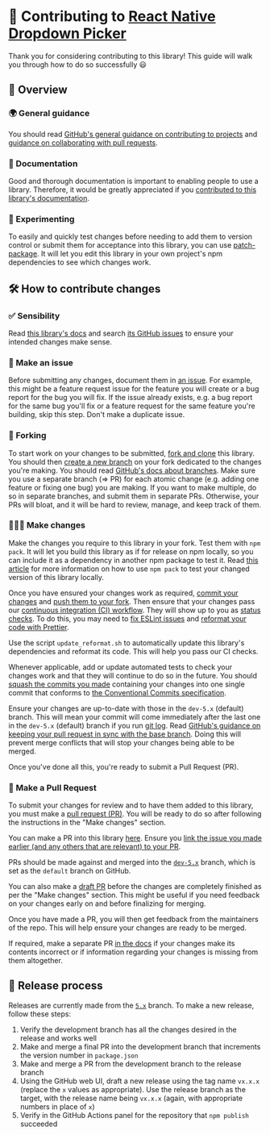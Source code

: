 # 💖 Contributing to [React Native Dropdown Picker](https://github.com/hossein-zare/react-native-dropdown-picker)

Thank you for considering contributing to this library! This guide will walk you
through how to do so successfully 😃

## 🤔 Overview

### 🌍 General guidance

You should
read [GitHub's general guidance on contributing to projects](https://docs.github.com/en/get-started/quickstart/contributing-to-projects)
and [guidance on collaborating with pull requests](https://docs.github.com/en/pull-requests/collaborating-with-pull-requests).

### 📄 Documentation

Good and thorough documentation is important to enabling people to use a
library. Therefore, it would be greatly appreciated if
you [contributed to this library's documentation](https://github.com/hossein-zare/react-native-dropdown-picker-website).

### 🧪 Experimenting

To easily and quickly test changes before needing to add them to version
control or submit them for acceptance into this library, you can
use [patch-package](https://www.npmjs.com/package/patch-package). It will let
you edit this library in your own project's npm dependencies to see which
changes work.

## 🛠️ How to contribute changes

### ✅ Sensibility

Read [this library's docs](https://hossein-zare.github.io/react-native-dropdown-picker-website/docs)
and
search [its GitHub issues](https://github.com/hossein-zare/react-native-dropdown-picker/issues)
to ensure your intended changes make sense.

### 🚩 Make an issue

Before submitting any changes, document them
in [an issue](https://github.com/hossein-zare/react-native-dropdown-picker/issues/new/choose).
For example, this might be a feature request issue for the feature you will
create or a bug report for the bug you will fix. If the issue already exists,
e.g. a bug report for the same bug you'll fix or a feature request for the same
feature you're building, skip this step. Don't make a duplicate issue.

### 🍴 Forking

To start work on your changes to be
submitted, [fork and clone](https://docs.github.com/en/get-started/quickstart/fork-a-repo)
this library. You should
then [create a new branch](https://git-scm.com/book/en/v2/Git-Branching-Basic-Branching-and-Merging)
on your fork dedicated to the changes you're making. You should
read [GitHub's docs about branches](https://docs.github.com/en/pull-requests/collaborating-with-pull-requests/proposing-changes-to-your-work-with-pull-requests/about-branches).
Make sure you use a separate branch (⇒ PR) for each atomic change (e.g. adding
one feature or fixing one bug) you are making. If you want to make multiple, do
so in separate branches, and submit them in separate PRs. Otherwise, your PRs
will bloat, and it will be hard to review, manage, and keep track of them.

### 👩🏾‍💻 Make changes

Make the changes you require to this library in your fork. Test them
with `npm pack`. It will let you build this library as if for release on npm
locally, so you can include it as a dependency in another npm package to test
it.
Read [this article](https://dev.to/scooperdev/use-npm-pack-to-test-your-packages-locally-486e)
for more information on how to use `npm pack` to test your changed version of
this library locally.

Once you have ensured your changes work as
required, [commit your changes](https://git-scm.com/docs/git-commit)
and [push them to your fork](https://docs.github.com/en/get-started/using-git/pushing-commits-to-a-remote-repository).
Then ensure that your changes pass
our [continuous integration (CI) workflow](https://docs.github.com/en/actions/automating-builds-and-tests/about-continuous-integration).
They will show up to you
as [status checks](https://docs.github.com/en/pull-requests/collaborating-with-pull-requests/collaborating-on-repositories-with-code-quality-features/about-status-checks).
To do this, you may need
to [fix ESLint issues](https://eslint.org/docs/latest/use/command-line-interface#--fix)
and [reformat your code with Prettier](https://prettier.io/docs/en/cli#--write).

Use the script `update_reformat.sh` to automatically update this library's
dependencies and reformat its code. This will help you pass our CI checks.

Whenever applicable, add or update automated tests to check your changes work
and that they will continue to do so in the future. You
should [squash the commits you made](https://www.geeksforgeeks.org/git-squash/)
containing your changes into one single commit that conforms
to [the Conventional Commits specification](https://www.conventionalcommits.org/en/v1.0.0/#summary).

Ensure your changes are up-to-date with those in the `dev-5.x` (default) branch.
This will mean your commit will come immediately after the last one in
the `dev-5.x` (default) branch if you
run [git log](https://git-scm.com/docs/git-log).
Read [GitHub's guidance on keeping your pull request in sync with the base branch](https://docs.github.com/en/pull-requests/collaborating-with-pull-requests/proposing-changes-to-your-work-with-pull-requests/keeping-your-pull-request-in-sync-with-the-base-branch).
Doing this will prevent merge conflicts that will stop your changes being able
to be merged.

Once you've done all this, you're ready to submit a Pull Request (PR).

### 🚀 Make a Pull Request

To submit your changes for review and to have them added to this library, you
must make
a [pull request (PR)](https://docs.github.com/en/pull-requests/collaborating-with-pull-requests/proposing-changes-to-your-work-with-pull-requests/about-pull-requests).
You will be ready to do so after following the instructions in the "Make
changes" section.

You can make a PR into this
library [here](https://github.com/hossein-zare/react-native-dropdown-picker/compare).
Ensure
you [link the issue you made earlier (and any others that are relevant) to your PR](https://docs.github.com/en/issues/tracking-your-work-with-issues/linking-a-pull-request-to-an-issue#manually-linking-a-pull-request-to-an-issue-using-the-pull-request-sidebar).

PRs should be made against and merged into
the [`dev-5.x`](https://github.com/hossein-zare/react-native-dropdown-picker)
branch, which is set as the `default` branch on GitHub.

You can also make
a [draft PR](https://github.blog/2019-02-14-introducing-draft-pull-requests/)
before the changes are completely finished as per the "Make changes" section.
This might be useful if you need feedback on your changes early on and before
finalizing for merging.

Once you have made a PR, you will then get feedback from the maintainers of the
repo. This will help ensure your changes are ready to be merged.

If required, make a separate
PR [in the docs](https://github.com/hossein-zare/react-native-dropdown-picker-website)
if your changes make its contents incorrect or if information regarding your
changes is missing from them altogether.

## 🏁 Release process

Releases are currently made from
the [`5.x`](https://github.com/hossein-zare/react-native-dropdown-picker/tree/5.x)
branch. To make a new release, follow these steps:

1. Verify the development branch has all the changes desired in the release and
   works well
2. Make and merge a final PR into the development branch that increments the
   version number in `package.json`
3. Make and merge a PR from the development branch to the release branch
4. Using the GitHub web UI, draft a new release using the tag name `vx.x.x`
   (replace the `x` values as appropriate). Use the release branch as the
   target, with the release name being `vx.x.x` (again, with appropriate
   numbers in place of `x`)
5. Verify in the GitHub Actions panel for the repository that `npm publish`
   succeeded
